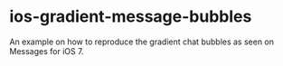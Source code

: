 ios-gradient-message-bubbles
============================

An example on how to reproduce the gradient chat bubbles as seen on Messages for iOS 7.
